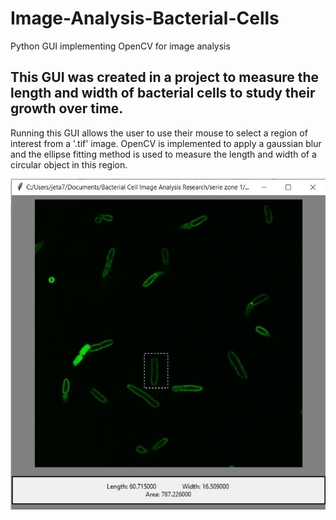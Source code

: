 # Image-Analysis-Bacterial-Cells
Python GUI implementing OpenCV for image analysis

## This GUI was created in a project to measure the length and width of bacterial cells to study their growth over time. 

Running this GUI allows the user to use their mouse to select a region of interest from a '.tif' image.
OpenCV is implemented to apply a gaussian blur and the ellipse fitting method is used to measure the length and width of a circular object in this region.



![Image Demonstration](https://github.com/jeff-tan-2020/Image-Analysis-Bacterial-Cells/blob/33e26a4acad1fbce599171c08297031382700248/GUI%20demonstration.JPG)
